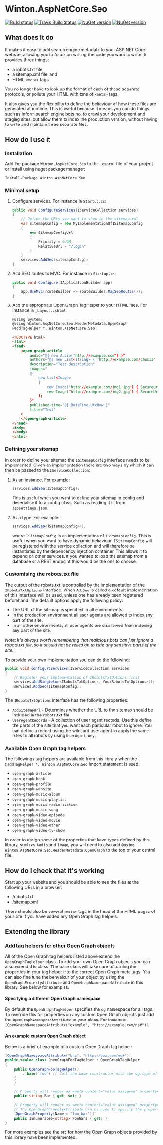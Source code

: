 # Winton.AspNetCore.Seo

[![Build status](https://ci.appveyor.com/api/projects/status/722rlfhiy67qcwxb/branch/master?svg=true)](https://ci.appveyor.com/project/wintoncode/winton-aspnetcore-seo/branch/master)
[![Travis Build Status](https://travis-ci.org/wintoncode/Winton.AspNetCore.Seo.svg?branch=master)](https://travis-ci.org/wintoncode/Winton.AspNetCore.Seo)
[![NuGet version](https://img.shields.io/nuget/v/Winton.AspNetCore.Seo.svg)](https://www.nuget.org/packages/Winton.AspNetCore.Seo)
[![NuGet version](https://img.shields.io/nuget/vpre/Winton.AspNetCore.Seo.svg)](https://www.nuget.org/packages/Winton.AspNetCore.Seo)

## What does it do

It makes it easy to add search engine metadata to your ASP.NET Core website, allowing you to focus on writing the code you want to write. It provides three things:

* a robots.txt file,
* a sitemap.xml file, and
* HTML `<meta>` tags

You no longer have to look up the format of each of these separate protocols, or pollute your HTML with tons of `<meta>` tags.

It also gives you the flexibility to define the behaviour of how these files are generated at runtime. This is useful because it means you can do things such as inform search engine bots not to crawl your development and staging sites, but allow them to index the production version, without having to write and maintain three separate files.

## How do I use it

### Installation

Add the package `Winton.AspNetCore.Seo` to the `.csproj` file of your project or install using nuget package manager:

```sh
Install-Package Winton.AspNetCore.Seo
```

### Minimal setup

1. Configure services. For instance in `Startup.cs`:

    ```csharp
    public void ConfigureServices(IServiceCollection services)
    {
        // Define the URLs you want to show in the sitemap.xml
        var sitemapConfig = new MyImplementationOfISitemapConfig 
        {
            new SitemapConfigUrl
            {
                Priority = 0.9M,
                RelativeUrl = "/login"
            }
        }
        services.AddSeo(sitemapConfig);
    }
    ```

1. Add SEO routes to MVC. For instance in `Startup.cs`:

    ```csharp
    public void Configure(IApplicationBuilder app)
    {
        app.UseMvc(routeBuilder => routeBuilder.MapSeoRoutes());
    }
    ```
1. Add the appropriate Open Graph TagHelper to your HTML files. For instance in `_Layout.cshtml`:

    ```html
    @using System;
    @using Winton.AspNetCore.Seo.HeaderMetadata.OpenGraph
    @addTagHelper *, Winton.AspNetCore.Seo

    <!DOCTYPE html>
    <html>
    <head>
        <open-graph-article
            audio="@{ new Audio("http://example.com") }"
            authors="@{ new List<string> { "http://example.com/choc13" } }"
            description="Test description"
            images="
            @{
                new List<Image>
                {
                    new Image("http://example.com/img1.jpg") { SecureUrl = "https://example.com/img1.jpg", Height = 250 },
                    new Image("http://example.com/img2.jpg") { SecureUrl = "https://example.com/img2.jpg", Height = 300, Width = 500 }
                };
            }"
            published-time="@{ DateTime.UtcNow }"
            title="Test"
        >
        </open-graph-article>
    </head>
    <body>
    </body>
    </html>
    ```

### Defining your sitemap

In order to define your sitemap the `ISitemapConfig` interface needs to be implemented. Given an implementation there are two ways by which it can then be passed to the `IServiceCollection`:

1. As an instance. For example: 
    ```csharp
    services.AddSeo(sitemapConfig);
    ```
    This is useful when you want to define your sitemap in config and deserialise it to a config class. Such as reading it in from `appsettings.json`.

1. As a type. For example:
    ```csharp
    services.AddSeo<TSitemapConfig>();
    ```
    where `TSitemapConfig` is an implementation of `ISitemapConfig`. This is useful when you want to have dynamic behaviour. `TSitemapConfig` will be registered with the service collection and will therefore be instantiated by the dependency injection container. This allows it to depend on other services. If you wanted to load the sitemap from a database or a REST endpoint this would be the one to choose.

### Customising the robots.txt file

The output of the robots.txt is controlled by the implementation of the `IRobotsTxtOptions` interface. When `AddSeo` is called a default implementation of this interface will be used, unless one has already been registered beforehand. The default options apply the following policy:

* The URL of the sitemap is specified in all environments.
* In the production environment all user agents are allowed to index any part of the site.
* In all other environments, all user agents are disallowed from indexing any part of the site.

*Note: It's always worth remembering that malicious bots can just ignore a robots.txt file, so it should not be relied on to hide any sensitive parts of the site.*

To provide your own implementation you can do the following:

```csharp
public void ConfigureServices(IServiceCollection services)
{
    // Register your implementation of IRobotsTxtOptions first
    services.AddSingleton<IRobotsTxtOptions, YourRobotsTxtOptions>();
    services.AddSeo(sitemapConfig);
}
```

The `IRobotsTxtOptions` interface has the following properties:

* `AddSitemapUrl` - Determines whether the URL to the sitemap should be included in the robots.txt file
* `UserAgentRecords` - A collection of user agent records. Use this define the parts of the site that you want each particular robot to ignore. You can define a record using the wildcard user agent to apply the same rules to all robots by using `UserAgent.Any`.

### Available Open Graph tag helpers

The followings tag helpers are available from this library when the `@addTagHelper *, Winton.AspNetCore.Seo` import statement is used:

* `open-graph-article`
* `open-graph-book`
* `open-graph-profile`
* `open-graph-website`
* `open-graph-music-album`
* `open-graph-music-playlist`
* `open-graph-music-radio-station`
* `open-graph-music-song`
* `open-graph-video-episode`
* `open-graph-video-movie`
* `open-graph-video-other`
* `open-graph-video-tv-show`

In order to assign some of the properties that have types defined by this library, such as `Audio` and `Image`, you will need to also add `@using Winton.AspNetCore.Seo.HeaderMetadata.OpenGraph` to the top of your cshtml file.

## How do I check that it's working

Start up your website and you should be able to see the files at the following URLs in a browser:

* /robots.txt
* /sitemap.xml

There should also be several `<meta>` tags in the head of the HTML pages of your site if you have added any Open Graph tag helpers.

## Extending the library

### Add tag helpers for other Open Graph objects

All of the Open Graph tag helpers listed above extend the `OpenGraphTagHelper` class. To add your own Open Graph objects you can also extend this class. The base class will take care of turning the properties in your tag helper into the correct Open Graph meta tags. You can also fine tune the behvaiour of your object by using the `OpenGraphPropertyAttribute` and `OpenGraphNamespaceAttribute` in this library. See below for examples.

#### Specifying a different Open Graph namespace

By default the `OpenGraphTagHelper` specifies the `og` namespace for all tags. To override this for properties on any custom Open Graph objects just add the `OpenGraphNamespaceAttribute` to your class. For instance: `[OpenGraphNamespaceAttribute("example", "http://example.com/ns#")]`.

#### An example custom Open Graph object

Below is a brief of example of a custom Open Graph tag helper:

```cs
[OpenGraphNamespaceAttribute("baz", "http://baz.com/ns#")]
public sealed class OpenGraphFooTagHelper : OpenGraphTagHelper
{
    public OpenGraphFooTagHelper()
        : base("foo") // Call the base constructor with the og:type of the custom object
    {
    }

    // Property will render as <meta content="value assigned" property="baz:bar">
    public string Bar { get; set; }

    // Property will render as <meta content="value assigned" property="baz:foo_bar"> for each entry
    // The OpenGraphPropetyAttribute can be used to specify the property name explicitly
    [OpenGraphProperty(Name = "foo_bar")]
    public IEnumerable<string> FooBars { get; }
}
```

For more examples see the src for how the Open Graph objects provided by this library have been implemented.
